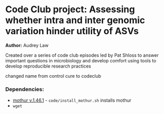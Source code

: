 # Code Club project: Assessing whether intra and inter genomic variation hinder utility of ASVs

**Author:** Audrey Law

Created over a series of code club episodes led by Pat Shloss to answer important questions in microbiology and develop comfort using tools to develop reproducible research practices

changed name from control cure to codeclub

### Dependencies:
* [mothur v.1.46.1](https://github.com/mothur/mothur/releases/tag/v1.46.1) - `code/install_mothur.sh` installs mothur
* `wget`
